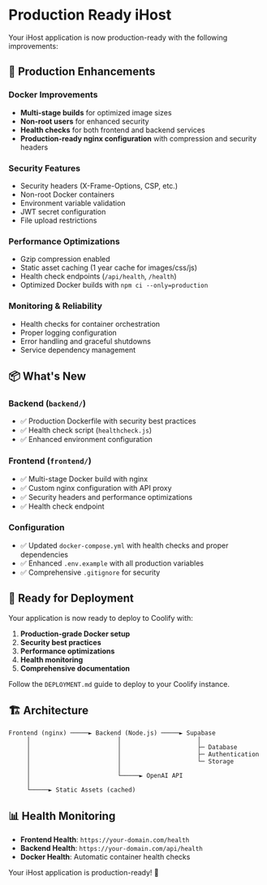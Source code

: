 # Production Ready iHost

Your iHost application is now production-ready with the following improvements:

## 🔧 Production Enhancements

### Docker Improvements
- **Multi-stage builds** for optimized image sizes
- **Non-root users** for enhanced security
- **Health checks** for both frontend and backend services
- **Production-ready nginx configuration** with compression and security headers

### Security Features
- Security headers (X-Frame-Options, CSP, etc.)
- Non-root Docker containers
- Environment variable validation
- JWT secret configuration
- File upload restrictions

### Performance Optimizations
- Gzip compression enabled
- Static asset caching (1 year cache for images/css/js)
- Health check endpoints (`/api/health`, `/health`)
- Optimized Docker builds with `npm ci --only=production`

### Monitoring & Reliability
- Health checks for container orchestration
- Proper logging configuration
- Error handling and graceful shutdowns
- Service dependency management

## 📦 What's New

### Backend (`backend/`)
- ✅ Production Dockerfile with security best practices
- ✅ Health check script (`healthcheck.js`)
- ✅ Enhanced environment configuration

### Frontend (`frontend/`)
- ✅ Multi-stage Docker build with nginx
- ✅ Custom nginx configuration with API proxy
- ✅ Security headers and performance optimizations
- ✅ Health check endpoint

### Configuration
- ✅ Updated `docker-compose.yml` with health checks and proper dependencies
- ✅ Enhanced `.env.example` with all production variables
- ✅ Comprehensive `.gitignore` for security

## 🚀 Ready for Deployment

Your application is now ready to deploy to Coolify with:

1. **Production-grade Docker setup**
2. **Security best practices**
3. **Performance optimizations**
4. **Health monitoring**
5. **Comprehensive documentation**

Follow the `DEPLOYMENT.md` guide to deploy to your Coolify instance.

## 🏗️ Architecture

```
Frontend (nginx) ─────► Backend (Node.js) ─────► Supabase
     │                        │                     │
     │                        │                     ├─ Database
     │                        │                     ├─ Authentication  
     │                        │                     └─ Storage
     │                        │
     │                        └─────► OpenAI API
     │
     └─────► Static Assets (cached)
```

## 📊 Health Monitoring

- **Frontend Health**: `https://your-domain.com/health`
- **Backend Health**: `https://your-domain.com/api/health`
- **Docker Health**: Automatic container health checks

Your iHost application is production-ready! 🎉
